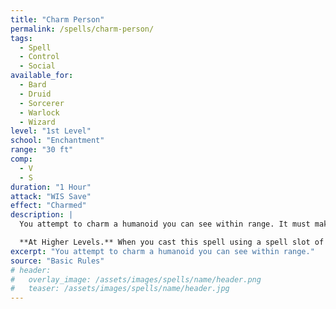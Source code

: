 ```yaml
---
title: "Charm Person"
permalink: /spells/charm-person/
tags:
  - Spell
  - Control
  - Social
available_for:
  - Bard
  - Druid
  - Sorcerer
  - Warlock
  - Wizard
level: "1st Level"
school: "Enchantment"
range: "30 ft"
comp:
  - V
  - S
duration: "1 Hour"
attack: "WIS Save"
effect: "Charmed"
description: |
  You attempt to charm a humanoid you can see within range. It must make a Wisdom saving throw, and does so with advantage if you or your companions are fighting it. If it fails the saving throw, it is [charmed](/rules/conditions/#charmed/) by you until the spell ends or until you or your companions do anything harmful to it. The charmed creature regards you as a friendly acquaintance. When the spell ends, the creature knows it was charmed by you.

  **At Higher Levels.** When you cast this spell using a spell slot of 2nd level or higher, you can target one additional creature for each slot level above 1st. The creatures must be within 30 feet of each other when you target them.
excerpt: "You attempt to charm a humanoid you can see within range."
source: "Basic Rules"
# header:
#   overlay_image: /assets/images/spells/name/header.png
#   teaser: /assets/images/spells/name/header.jpg
---
```

